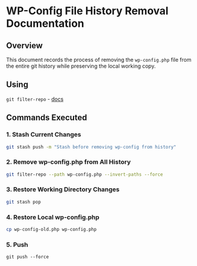 # WP-Config File History Removal Documentation

## Overview
This document records the process of removing the `wp-config.php` file from the entire git history while preserving the local working copy.

## Using
 `git filter-repo`  - [docs](https://www.git-tower.com/learn/git/faq/git-filter-repo)

## Commands Executed

### 1. Stash Current Changes
```bash
git stash push -m "Stash before removing wp-config from history"
```

### 2. Remove wp-config.php from All History
```bash
git filter-repo --path wp-config.php --invert-paths --force
```

### 3. Restore Working Directory Changes
```bash
git stash pop
```

### 4. Restore Local wp-config.php
```bash
cp wp-config-old.php wp-config.php
```

### 5. Push
```
git push --force
```

